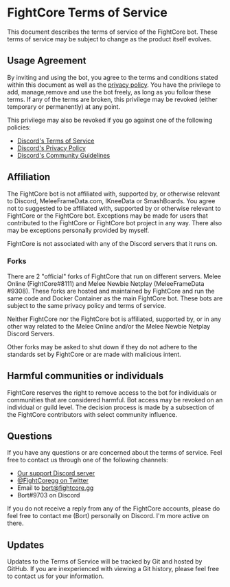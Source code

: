 # FightCore Terms of Service

This document describes the terms of service of the FightCore bot.
These terms of service may be subject to change as the product itself evolves.

## Usage Agreement

By inviting and using the bot, you agree to the terms and conditions stated within
this document as well as the [privacy policy](https://github.com/FightCore/bot-js/blob/main/privacy.md).
You have the privilege to add, manage,remove and use the bot freely, as long as you
follow these terms. If any of the terms are broken, this privilege may be revoked
(either temporary or permanently) at any point.

This privilege may also be revoked if you go against one of the following policies:

- [Discord's Terms of Service](https://discord.com/terms)
- [Discord's Privacy Policy](https://discord.com/privacy)
- [Discord's Community Guidelines](https://discord.com/guidelines)

## Affiliation

The FightCore bot is not affiliated with, supported by, or otherwise relevant to
Discord, MeleeFrameData.com, IKneeData or SmashBoards.
You agree not to suggested to be affiliated with, supported by or otherwise relevant to
FightCore or the FightCore bot. Exceptions may be made for users that contributed
to the FightCore or FightCore bot project in any way. There also may be exceptions
personally provided by myself.

FightCore is not associated with any of the Discord servers that it runs on.

### Forks

There are 2 "official" forks of FightCore that run on different servers.
Melee Online (FightCore#8111) and Melee Newbie Netplay (MeleeFrameData
#9308). These forks are hosted and maintained by FightCore and run the same
code and Docker Container as the main FightCore bot.
These bots are subject to the same privacy policy and terms of service.

Neither FightCore nor the FightCore bot is affiliated, supported by, or in any
other way related to the Melee Online and/or the Melee Newbie Netplay Discord Servers.

Other forks may be asked to shut down if they do not adhere to the standards set
by FightCore or are made with malicious intent.

## Harmful communities or individuals

FightCore reserves the right to remove access to the bot for individuals or
communities that are considered harmful. Bot access may be revoked on an individual
or guild level. The decision process is made by a subsection of the FightCore
contributors with select community influence.

## Questions

If you have any questions or are concerned about the terms of service.
Feel free to contact us through one of the following channels:

- [Our support Discord server](https://discord.gg/v7sRWTM)
- [@FightCoregg on Twitter](https://www.twitter.com/FightCoregg)
- Email to bort@fightcore.gg
- Bort#9703 on Discord

If you do not receive a reply from any of the FightCore accounts, please do feel
free to contact me (Bort) personally on Discord. I'm more active on there.

## Updates

Updates to the Terms of Service will be tracked by Git and hosted by GitHub.
If you are inexperienced with viewing a Git history, please feel free to contact
us for your information.
